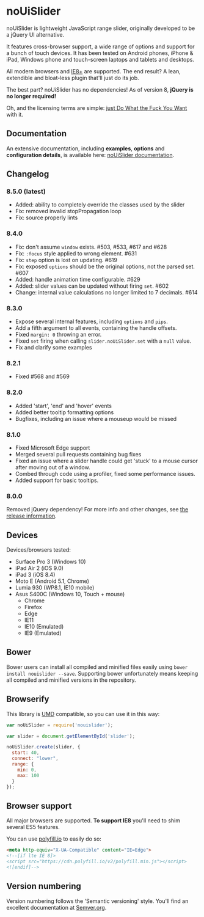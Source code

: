 # noUiSlider

noUiSlider is lightweight JavaScript range slider, originally developed to be a jQuery UI alternative.

It features cross-browser support, a wide range of options and support for a bunch of touch devices. It has been tested on Android phones, iPhone & iPad, Windows phone and touch-screen laptops and tablets and desktops.

All modern browsers and [IE8+](#browser-support) are supported. The end result? A lean, extendible and bloat-less plugin that'll just do its job.

The best part? noUiSlider has no dependencies! As of version 8, **jQuery is no longer required!**

Oh, and the licensing terms are simple: [just Do What the Fuck You Want](http://www.wtfpl.net/about/) with it.

Documentation
-------
An extensive documentation, including **examples**, **options** and **configuration details**, is available here: [noUiSlider documentation](http://refreshless.com/nouislider/).

Changelog
---------
### 8.5.0 (latest)
- Added: ability to completely override the classes used by the slider
- Fix: removed invalid stopPropagation loop
- Fix: source properly lints

### 8.4.0
- Fix: don't assume `window` exists. #503, #533, #617 and #628
- Fix: `:focus` style applied to wrong element. #631
- Fix: `step` option is lost on updating. #619
- Fix: exposed `options` should be the original options, not the parsed set. #607
- Added: handle animation time configurable. #629
- Added: slider values can be updated without firing `set`. #602
- Change: internal value calculations no longer limited to 7 decimals. #614

### 8.3.0
- Expose several internal features, including `options` and `pips`.
- Add a fifth argument to all events, containing the handle offsets.
- Fixed `margin: 0` throwing an error.
- Fixed `set` firing when calling `slider.noUiSlider.set` with a `null` value.
- Fix and clarify some examples

### 8.2.1
- Fixed #568 and #569

### 8.2.0
- Added 'start', 'end' and 'hover' events
- Added better tooltip formatting options
- Bugfixes, including an issue where a mouseup would be missed

### 8.1.0
- Fixed Microsoft Edge support
- Merged several pull requests containing bug fixes
- Fixed an issue where a slider handle could get 'stuck' to a mouse cursor after moving out of a window.
- Combed through code using a profiler, fixed some performance issues.
- Added support for basic tooltips.

### 8.0.0
Removed jQuery dependency! For more info and other changes, see [the release information](http://refreshless.com/nouislider/new-version).

Devices
-------

Devices/browsers tested:
- Surface Pro 3 (Windows 10)
- iPad Air 2 (iOS 9.0)
- iPad 3 (iOS 8.4)
- Moto E (Android 5.1, Chrome)
- Lumia 930 (WP8.1, IE10 mobile)
- Asus S400C (Windows 10, Touch + mouse)
	+ Chrome
	+ Firefox
	+ Edge
	+ IE11
	+ IE10 (Emulated)
	+ IE9 (Emulated)

Bower
-----
Bower users can install all compiled and minified files easily using `bower install nouislider --save`. Supporting bower unfortunately means keeping all compiled and minified versions in the repository.

Browserify
----------
This library is [UMD](https://github.com/umdjs/umd) compatible, so you can use it in this way:

```javascript
var noUiSlider = require('nouislider');

var slider = document.getElementById('slider');

noUiSlider.create(slider, {
  start: 40,
  connect: "lower",
  range: {
    min: 0,
    max: 100
  }
});
```

Browser support
---------------

All major browsers are supported. **To support IE8** you'll need to shim several ES5 features.

You can use [polyfill.io](https://cdn.polyfill.io/v2/docs/) to easily do so:

```html
<meta http-equiv="X-UA-Compatible" content="IE=Edge">
<!--[if lte IE 8]>
<script src="https://cdn.polyfill.io/v2/polyfill.min.js"></script>
<![endif]-->
```

Version numbering
------------------------------
Version numbering follows the 'Semantic versioning' style.
You'll find an excellent documentation at [Semver.org](http://semver.org/).
